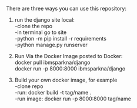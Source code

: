 There are three ways you can use this repository:

1. run the django site local:<Br>
-clone the repo<Br>
-in terminal go to site<Br>
-python -m pip install -r requirements<Br>
-python manage.py runserver<Br>

2. Run Via the Docker Image posted to Docker:<Br>
docker pull ibmsparkna/django<Br>
docker run -p 8000:8000 ibmsparkna/django<Br>

3. Build your own docker image, for example<Br>
-clone repo<Br>
-run: docker build -t tag/name .<Br>
-run image: docker run -p 8000:8000 tag/name<Br>

